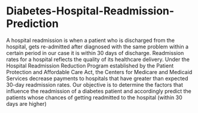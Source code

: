 # Diabetes-Hospital-Readmission-Prediction
A hospital readmission is when a patient who is discharged from the hospital, gets re-admitted after diagnosed with the same problem within a certain period in our case it is within 30 days of discharge.
Readmission rates for a hospital reflects the quality of its healthcare delivery. Under the Hospital Readmission Reduction Program established by the Patient Protection and Affordable Care Act, 
the Centers for Medicare and Medicaid Services decrease payments to hospitals that have greater than expected 30-day readmission rates.
Our objective is to determine the factors that influence the readmission of a diabetes patient and accordingly predict the patients whose chances of getting readmitted to the hospital (within 30 days are higher)
